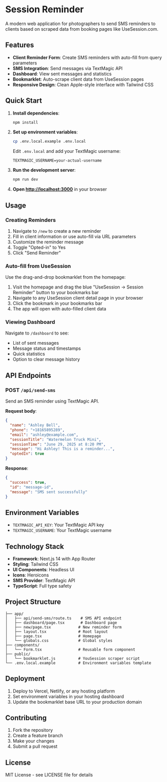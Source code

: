 # Session Reminder

A modern web application for photographers to send SMS reminders to clients based on scraped data from booking pages like UseSession.com.

## Features

- **Client Reminder Form**: Create SMS reminders with auto-fill from query parameters
- **SMS Integration**: Send messages via TextMagic API
- **Dashboard**: View sent messages and statistics
- **Bookmarklet**: Auto-scrape client data from UseSession pages
- **Responsive Design**: Clean Apple-style interface with Tailwind CSS

## Quick Start

1. **Install dependencies**:
   ```bash
   npm install
   ```

2. **Set up environment variables**:
   ```bash
   cp .env.local.example .env.local
   ```
   
   Edit `.env.local` and add your TextMagic username:
   ```
   TEXTMAGIC_USERNAME=your-actual-username
   ```

3. **Run the development server**:
   ```bash
   npm run dev
   ```

4. **Open [http://localhost:3000](http://localhost:3000)** in your browser

## Usage

### Creating Reminders

1. Navigate to `/new` to create a new reminder
2. Fill in client information or use auto-fill via URL parameters
3. Customize the reminder message
4. Toggle "Opted-in" to Yes
5. Click "Send Reminder"

### Auto-fill from UseSession

Use the drag-and-drop bookmarklet from the homepage:

1. Visit the homepage and drag the blue "UseSession → Session Reminder" button to your bookmarks bar
2. Navigate to any UseSession client detail page in your browser
3. Click the bookmark in your bookmarks bar
4. The app will open with auto-filled client data

### Viewing Dashboard

Navigate to `/dashboard` to see:
- List of sent messages
- Message status and timestamps
- Quick statistics
- Option to clear message history

## API Endpoints

### POST `/api/send-sms`

Send an SMS reminder using TextMagic API.

**Request body**:
```json
{
  "name": "Ashley Bell",
  "phone": "+18165895289",
  "email": "ashley@example.com",
  "sessionTitle": "Watermelon Truck Mini",
  "sessionTime": "June 29, 2025 at 8:20 PM",
  "message": "Hi Ashley! This is a reminder...",
  "optedIn": true
}
```

**Response**:
```json
{
  "success": true,
  "id": "message-id",
  "message": "SMS sent successfully"
}
```

## Environment Variables

- `TEXTMAGIC_API_KEY`: Your TextMagic API key
- `TEXTMAGIC_USERNAME`: Your TextMagic username

## Technology Stack

- **Framework**: Next.js 14 with App Router
- **Styling**: Tailwind CSS
- **UI Components**: Headless UI
- **Icons**: Heroicons
- **SMS Provider**: TextMagic API
- **TypeScript**: Full type safety

## Project Structure

```
├── app/
│   ├── api/send-sms/route.ts    # SMS API endpoint
│   ├── dashboard/page.tsx       # Dashboard page
│   ├── new/page.tsx            # New reminder form
│   ├── layout.tsx              # Root layout
│   ├── page.tsx                # Homepage
│   └── globals.css             # Global styles
├── components/
│   └── Form.tsx                # Reusable form component
├── public/
│   └── bookmarklet.js          # YouSession scraper script
└── .env.local.example          # Environment variables template
```

## Deployment

1. Deploy to Vercel, Netlify, or any hosting platform
2. Set environment variables in your hosting dashboard
3. Update the bookmarklet base URL to your production domain

## Contributing

1. Fork the repository
2. Create a feature branch
3. Make your changes
4. Submit a pull request

## License

MIT License - see LICENSE file for details